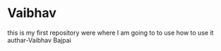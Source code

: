# Vaibhav
this is my first repository were where I am going to to use how to use it 
authar-Vaibhav Bajpai
